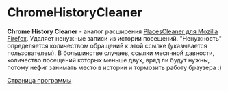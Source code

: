 ChromeHistoryCleaner
====================

**Chrome History Cleaner** - аналог расширения [PlacesCleaner для Mozilla Firefox](https://addons.mozilla.org/ru/firefox/addon/placescleaner/). Удаляет ненужные записи из истории посещений. "Ненужность" определяется количеством обращений к этой ссылке (указывается пользователем). В большинстве случаев, ссылки месячной давности, количество посещений которых меньше двух, вряд ли будут нужны, потому нефиг занимать место в истории и тормозить работу браузера :)

[Страница программы](http://www.softez.pp.ua/progs/chrome-history-cleaner/)

